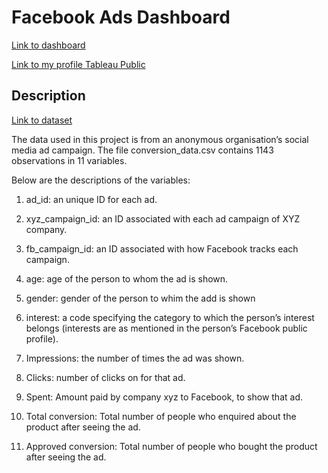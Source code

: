 # Facebook Ads Dashboard

[Link to dashboard](https://public.tableau.com/app/profile/pavel.baranov/viz/FacebookAdsPerformanceDashboard/FacebookAdsPerformance)

[Link to my profile Tableau Public](https://public.tableau.com/app/profile/pavel.baranov)

## Description
[Link to dataset](https://www.kaggle.com/datasets/loveall/clicks-conversion-tracking?datasetId=2678)

The data used in this project is from an anonymous organisation’s social media ad campaign. The file conversion_data.csv contains 1143 observations in 11 variables.


Below are the descriptions of the variables:

1. ad_id: an unique ID for each ad.

2. xyz_campaign_id: an ID associated with each ad campaign of XYZ company.

3. fb_campaign_id: an ID associated with how Facebook tracks each campaign.

4. age: age of the person to whom the ad is shown.

5. gender: gender of the person to whim the add is shown

6. interest: a code specifying the category to which the person’s interest belongs (interests are as mentioned in the person’s Facebook public profile).

7. Impressions: the number of times the ad was shown.

8. Clicks: number of clicks on for that ad.

9. Spent: Amount paid by company xyz to Facebook, to show that ad.

10. Total conversion: Total number of people who enquired about the product after seeing the ad.

11. Approved conversion: Total number of people who bought the product after seeing the ad.
